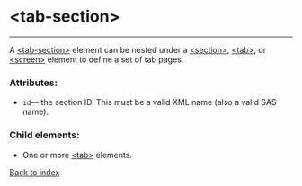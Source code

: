 # \<tab-section>

---

A [\<tab-section>](./tab-section.md) element can be nested under a [\<section>](./section.md), [\<tab>](./tab.md), or [\<screen>](./screen.md) element to define a set of tab pages.

### Attributes:
* `id`&mdash; the section ID. This must be a valid XML name (also a valid SAS name).

### Child elements:
* One or more [\<tab>](./tab.md) elements.

[Back to index](./README.md)